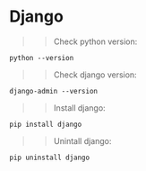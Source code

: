# Django

>>Check python version:

    python --version
    
>>Check django version:
    
    django-admin --version
 
>>Install django:

    pip install django
>>Unintall django:

    pip uninstall django
